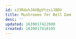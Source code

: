 ```yaml
---
id: xJ3RdxhJAVBpVtzsiJBDV
title: Mushrooms for Bell Dam
desc: ''
updated: 1639017422900
created: 1639017418195
---
```



